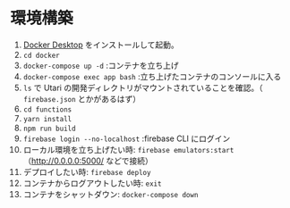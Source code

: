 # 環境構築
1. [Docker Desktop](https://www.docker.com/products/docker-desktop) をインストールして起動。
2. `cd docker`
3. `docker-compose up -d` :コンテナを立ち上げ
4. `docker-compose exec app bash` :立ち上げたコンテナのコンソールに入る
5. `ls` で Utari の開発ディレクトリがマウントされていることを確認。（ `firebase.json` とかがあるはず）
6. `cd functions`
7. `yarn install`
8. `npm run build`
9. `firebase login --no-localhost` :firebase CLI にログイン
10. ローカル環境を立ち上げたい時: `firebase emulators:start` （http://0.0.0.0:5000/ などで接続）
11. デプロイしたい時: `firebase deploy`
12. コンテナからログアウトしたい時: `exit`
13. コンテナをシャットダウン: `docker-compose down`

